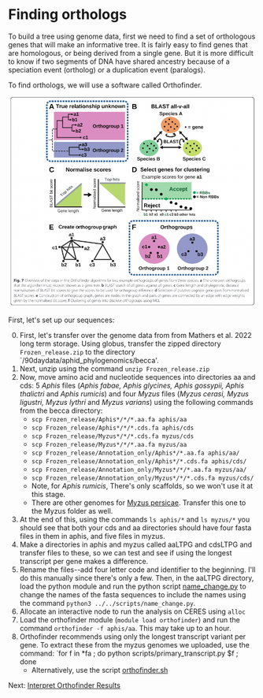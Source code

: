 # Finding orthologs

To build a tree using genome data, first we need to find a set of orthologous genes that will make an informative tree. It is fairly easy to find genes that are homologous, or being derived from a single gene. But it is more difficult to know if two segments of DNA have shared ancestry because of a speciation event (ortholog) or a duplication event (paralogs).

To find orthologs, we will use a software called Orthofinder.

![Figure from Orthofinder ms](figs/orthologs.png)

First, let's set up our sequences:

0) First, let's transfer over the genome data from from Mathers et al. 2022 long term storage. Using globus, transfer the zipped directory `Frozen_release.zip` to the directory `/90daydata/aphid_phylogenomics/becca'. 
1) Next, unzip using the command `unzip Frozen_release.zip`
2) Now, move amino acid and nucleotide sequences into directories aa and cds:  5 *Aphis* files (*Aphis fabae, Aphis glycines, Aphis gossypii, Aphis thalictri* and *Aphis rumicis*) and four *Myzus* files (*Myzus cerasi, Myzus ligustri, Myzus lythri* and *Myzus varians*) using the following commands from the becca directory:
    * `scp Frozen_release/Aphis*/*/*.aa.fa aphis/aa`
    * `scp Frozen_release/Aphis*/*/*.cds.fa aphis/cds`
    * `scp Frozen_release/Myzus*/*/*.cds.fa myzus/cds`
    * `scp Frozen_release/Myzus*/*/*.aa.fa myzus/aa`
    * `scp Frozen_release/Annotation_only/Aphis*/*.aa.fa aphis/aa/`
    * `scp Frozen_release/Annotation_only/Aphis*/*.cds.fa aphis/cds/`
    * `scp Frozen_release/Annotation_only/Myzus*/*/*.aa.fa myzus/aa/`
    * `scp Frozen_release/Annotation_only/Myzus*/*/*.cds.fa myzus/cds/`
    * Note, for  *Aphis rumicis*, There's only scaffolds, so we won't use it at this stage.
    * There are other genomes for [Myzus persicae](https://bipaa.genouest.org/sp/myzus_persicae/download/annotation/OGS2.0/). Transfer this one to the Myzus folder as well.
3) At the end of this, using the commands `ls aphis/*` and `ls myzus/*` you should see that both your cds and aa directories should have four fasta files in them in aphis, and five files in myzus.
4) Make a directories in aphis and myzus called aaLTPG and cdsLTPG and transfer files to these, so we can test and see if using the longest transcript per gene makes a difference.
5) Rename the files--add four letter code and identifier to the beginning. I'll do this manually since there's only a few. Then, in the aaLTPG directory, load the python module and run the python script [name_change.py](scripts/name_change.py) to change the names of the fasta sequences to include the names using the command `python3 ../../scripts/name_change.py`.
6) Allocate an interactive node to run the analysis on CERES using `alloc`
7) Load the orthofinder module (`module load orthofinder`) and run the command `orthofinder -f aphis/aa`. This may take up to an hour.
8) Orthofinder recommends using only the longest transcript variant per gene. To extract these from the myzus genomes we uploaded, use the command: `for f in *fa ; do python scripts/primary_transcript.py $f ; done
    * Alternatively, use the script [orthofinder.sh](scripts/orthofinder.sh)


Next: [Interpret Orthofinder Results](interpret_orthofinder.md)
